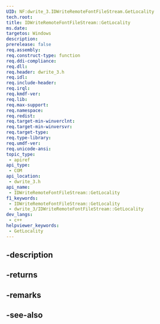 ```yaml
---
UID: NF:dwrite_3.IDWriteRemoteFontFileStream.GetLocality
tech.root: 
title: IDWriteRemoteFontFileStream::GetLocality
ms.date: 
targetos: Windows
description: 
prerelease: false
req.assembly: 
req.construct-type: function
req.ddi-compliance: 
req.dll: 
req.header: dwrite_3.h
req.idl: 
req.include-header: 
req.irql: 
req.kmdf-ver: 
req.lib: 
req.max-support: 
req.namespace: 
req.redist: 
req.target-min-winverclnt: 
req.target-min-winversvr: 
req.target-type: 
req.type-library: 
req.umdf-ver: 
req.unicode-ansi: 
topic_type:
 - apiref
api_type:
 - COM
api_location:
 - dwrite_3.h
api_name:
 - IDWriteRemoteFontFileStream::GetLocality
f1_keywords:
 - IDWriteRemoteFontFileStream::GetLocality
 - dwrite_3/IDWriteRemoteFontFileStream::GetLocality
dev_langs:
 - c++
helpviewer_keywords:
 - GetLocality
---
```


## -description

## -returns

## -remarks

## -see-also

